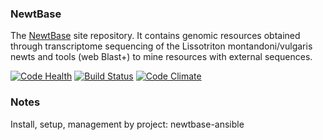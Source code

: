 ### NewtBase

The [NewtBase](http://newtbase.eko.uj.edu.pl/) site repository. 
It contains genomic resources obtained through transcriptome sequencing of the Lissotriton montandoni/vulgaris newts and tools (web Blast+) to mine resources with external sequences.


[![Code Health](https://landscape.io/github/michal-stuglik/newtbase/master/landscape.svg?style=flat)](https://landscape.io/github/michal-stuglik/newtbase/master)
[![Build Status](https://travis-ci.org/michal-stuglik/newtbase.svg?branch=master)](https://travis-ci.org/michal-stuglik/newtbase)
[![Code Climate](https://codeclimate.com/github/michal-stuglik/newtbase/badges/gpa.svg)](https://codeclimate.com/github/michal-stuglik/newtbase)
    

### Notes ###
Install, setup, management by project: newtbase-ansible
